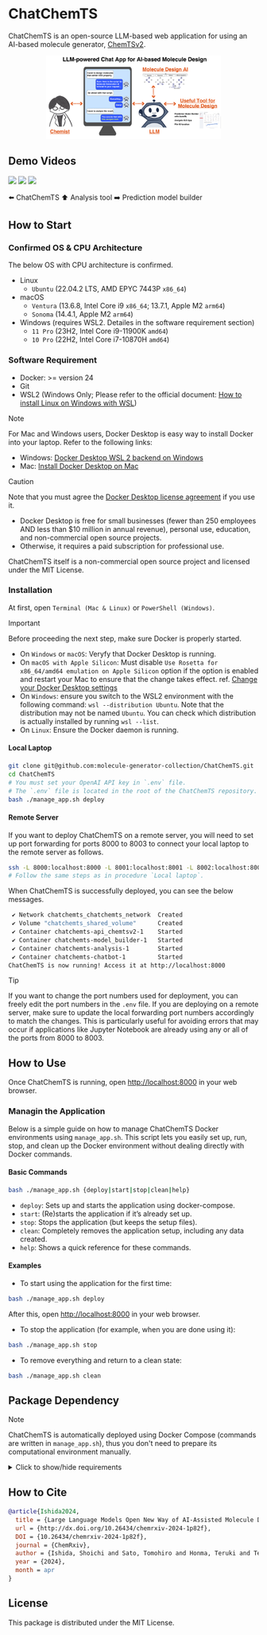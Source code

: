 # ChatChemTS

ChatChemTS is an open-source LLM-based web application for using an AI-based molecule generator, [ChemTSv2](https://github.com/molecule-generator-collection/ChemTSv2).

<div align="center">
  <img src=img/toc.png width="70%">
</div>

## Demo Videos

<img src="https://github.com/molecule-generator-collection/ChatChemTS/assets/29348731/50049eb6-d2c1-4f74-9830-f6c98ccf9ff8" width="32%"> <img src="https://github.com/molecule-generator-collection/ChatChemTS/assets/29348731/a5cd8614-030b-4386-83bf-cc06508bd158" width="32%"> <img src="https://github.com/molecule-generator-collection/ChatChemTS/assets/29348731/04ed00bc-daf7-43fa-bae1-09635871e6d6" width="32%">

:arrow_left: ChatChemTS   :arrow_up: Analysis tool   :arrow_right: Prediction model builder

## How to Start

### Confirmed OS & CPU Architecture

The below OS with CPU architecture is confirmed.

- Linux
  - `Ubuntu` (22.04.2 LTS,  AMD EPYC 7443P `x86_64`)
- macOS
  - `Ventura` (13.6.8, Intel Core i9 `x86_64`; 13.7.1, Apple M2 `arm64`)
  - `Sonoma` (14.4.1, Apple M2 `arm64`)
- Windows (requires WSL2. Detailes in the software requirement section)
  - `11 Pro` (23H2, Intel Core i9-11900K `amd64`)
  - `10 Pro` (22H2, Intel Core i7-10870H `amd64`)

### Software Requirement

- Docker: >= version 24
- Git
- WSL2 (Windows Only; Please refer to the official document: [How to install Linux on Windows with WSL](https://learn.microsoft.com/en-us/windows/wsl/install))

>[!NOTE]
>For Mac and Windows users, Docker Desktop is easy way to install Docker into your laptop.
>Refer to the following links:
>
>- Windows: [Docker Desktop WSL 2 backend on Windows](https://docs.docker.com/desktop/features/wsl/)
>- Mac: [Install Docker Desktop on Mac](https://docs.docker.com/desktop/setup/install/mac-install/)

>[!CAUTION]
>Note that you must agree the [Docker Desktop license agreement](https://docs.docker.com/subscription/desktop-license/) if you use it.
>
>- Docker Desktop is free for small businesses (fewer than 250 employees AND less than $10 million in annual revenue), personal use, education, and non-commercial open source projects.
>- Otherwise, it requires a paid subscription for professional use.
>
>ChatChemTS itself is a non-commercial open source project and licensed under the MIT License.

### Installation

At first, open `Terminal (Mac & Linux)` or `PowerShell (Windows)`.  

>[!IMPORTANT]
>Before proceeding the next step, make sure Docker is properly started.
>
>- On `Windows` or `macOS`: Veryfy that Docker Desktop is running.
>- On `macOS with Apple Silicon`: Must disable `Use Rosetta for x86_64/amd64 emulation on Apple Silicon` option if the option is enabled and restart your Mac to ensure that the change takes effect. ref. [Change your Docker Desktop settings](https://docs.docker.com/desktop/settings-and-maintenance/settings/)
>- On `Windows`: ensure you switch to the WSL2 environment with the following command: `wsl --distribution Ubuntu`.
>Note that the distribution may not be named `Ubuntu`.
>You can check which distribution is actually installed by running `wsl --list`.
>- On `Linux`: Ensure the Docker daemon is running.

#### Local Laptop

```bash
git clone git@github.com:molecule-generator-collection/ChatChemTS.git
cd ChatChemTS
# You must set your OpenAI API key in `.env` file.
# The `.env` file is located in the root of the ChatChemTS repository.
bash ./manage_app.sh deploy
```

#### Remote Server

If you want to deploy ChatChemTS on a remote server, you will need to set up port forwarding for ports 8000 to 8003 to connect your local laptop to the remote server as follows.

```bash
ssh -L 8000:localhost:8000 -L 8001:localhost:8001 -L 8002:localhost:8002 -L 8003:localhost:8003 YOUR_REMOTE_SERVER
# Follow the same steps as in procedure `Local laptop`.
```

When ChatChemTS is successfully deployed, you can see the below messages.

```bash
 ✔ Network chatchemts_chatchemts_network  Created                                             0.1s 
 ✔ Volume "chatchemts_shared_volume"      Created                                             0.0s 
 ✔ Container chatchemts-api_chemtsv2-1    Started                                             0.7s 
 ✔ Container chatchemts-model_builder-1   Started                                             0.7s 
 ✔ Container chatchemts-analysis-1        Started                                             0.7s 
 ✔ Container chatchemts-chatbot-1         Started                                             0.0s 
ChatChemTS is now running! Access it at http://localhost:8000
```

>[!TIP]
>If you want to change the port numbers used for deployment, you can freely edit the port numbers in the `.env` file.
>If you are deploying on a remote server, make sure to update the local forwarding port numbers accordingly to match the changes.
>This is particularly useful for avoiding errors that may occur if applications like Jupyter Notebook are already using any or all of the ports from 8000 to 8003.

## How to Use

Once ChatChemTS is running, open [http://localhost:8000](http://localhost:8000) in your web browser.

### Managin the Application

Below is a simple guide on how to manage ChatChemTS Docker environments using `manage_app.sh`.
This script lets you easily set up, run, stop, and clean up the Docker environment without dealing directly with Docker commands.

#### Basic Commands

```bash
bash ./manage_app.sh {deploy|start|stop|clean|help}
```

- `deploy`: Sets up and starts the application using docker-compose.
- `start`: (Re)starts the application if it’s already set up.
- `stop`: Stops the application (but keeps the setup files).
- `clean`: Completely removes the application setup, including any data created.
- `help`: Shows a quick reference for these commands.

#### Examples

- To start using the application for the first time:

```bash
bash ./manage_app.sh deploy
```

After this, open [http://localhost:8000](http://localhost:8000) in your web browser.

- To stop the application (for example, when you are done using it):

```bash
bash ./manage_app.sh stop
```

- To remove everything and return to a clean state:

```bash
bash ./manage_app.sh clean
```

## Package Dependency

>[!NOTE]
>ChatChemTS is automatically deployed using Docker Compose (commands are written in `manage_app.sh`), thus you don't need to prepare its computational environment manually.

<details>
  <summary>Click to show/hide requirements</summary>

- python: 3.11
- openai: 1.9.0
- langchain: 0.11
- chainlit: 1.0.101
- rdkit: 2023.9.1
- streamlit: 1.30.0
- pandas: 2.1.4
- flaml[automl]: 2.1.1
- matplotlib:
- scikit-learn:
- chembl_webresource_client:
- fastapi: 0.109.0
- chemtsv2: 1.0.2
- mols2grid

</details>

## How to Cite

```bibtex
@article{Ishida2024,
  title = {Large Language Models Open New Way of AI-Assisted Molecule Design for Chemists},
  url = {http://dx.doi.org/10.26434/chemrxiv-2024-1p82f},
  DOI = {10.26434/chemrxiv-2024-1p82f},
  journal = {ChemRxiv},
  author = {Ishida, Shoichi and Sato, Tomohiro and Honma, Teruki and Terayama, Kei},
  year = {2024},
  month = apr 
}
```

## License

This package is distributed under the MIT License.
